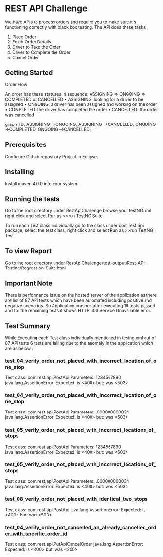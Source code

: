 # REST API Challenge

We have APIs to process orders and require you to make sure it's functioning correctly with black box testing. The API does these tasks:
1.	Place Order
2.	Fetch Order Details
3.	Driver to Take the Order
4.	Driver to Complete the Order
5.	Cancel Order

## Getting Started

Order Flow

An order has these statuses in sequence: ASSIGNING => ONGOING => COMPLETED or CANCELLED
•	ASSIGNING: looking for a driver to be assigned
•	ONGOING: a driver has been assigned and working on the order
•	COMPLETED: the driver has completed the order
•	CANCELLED: the order was cancelled

graph TD;    ASSIGNING-->ONGOING;
             ASSIGNING-->CANCELLED;
             ONGOING-->COMPLETED;
             ONGOING-->CANCELLED;
	
## Prerequisites
Configure Github repository Project in Eclipse.

## Installing
Install maven 4.0.0 into your system.

## Running the tests
Go to the root directory under RestApiChallenge browse your testNG.xml  right click and select Run as >>run TestNG Suite
 
To run each Test class individually go to the class under com.rest.api package, select the test class, right click and select Run as >>run TestNG Test  

## To view Report 
Go to the root directory under RestApiChallenge/test-output/Rest-API-Testing/Regression-Suite.html

## Important Note
There is performance issue on the hosted server of the application as there are list of 87 API tests which have been automated including positive and negative scenarios. So Application crashes after executing 19 tests passed and for the remaining tests it shows HTTP 503 Service Unavailable error.

## Test Summary
While Executing each Test class individually mentioned in testng.xml  out of 87 API tests 6 tests are failing due to the anomaly in the application which are as below :

### test_04_verify_order_not_placed_with_incorrect_location_of_one_stop
Test class: com.rest.api.PostApi
Parameters: 1234567890 
java.lang.AssertionError: 
Expected: is <400>
     but: was <503>
     
### test_04_verify_order_not_placed_with_incorrect_location_of_one_stop
Test class: com.rest.api.PostApi
Parameters: .000000000034 
java.lang.AssertionError: 
Expected: is <400>
     but: was <503>
      
### test_05_verify_order_not_placed_with_incorrect_locations_of_stops
Test class: com.rest.api.PostApi
Parameters: 1234567890 
java.lang.AssertionError: 
Expected: is <400>
     but: was <503>
 
### test_05_verify_order_not_placed_with_incorrect_locations_of_stops
Test class: com.rest.api.PostApi
Parameters: .000000000034 
java.lang.AssertionError: 
Expected: is <400>
     but: was <503>
     
### test_08_verify_order_not_placed_with_identical_two_stops
Test class: com.rest.api.PostApi 
java.lang.AssertionError: 
Expected: is <400>
     but: was <503>

### test_04_verify_order_not_cancelled_an_already_cancelled_order_with_specific_order_id
Test class: com.rest.api.PutApiCancelOrder 
java.lang.AssertionError: 
Expected: is <400>
     but: was <200>
       
   

